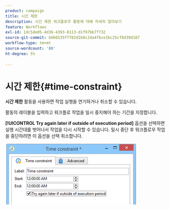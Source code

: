 ```yaml
---
product: campaign
title: 시간 제한
description: 시간 제한 워크플로우 활동에 대해 자세히 알아보기
feature: Workflows
exl-id: 1dc5de05-4d36-4393-8113-d1f97bb7f732
source-git-commit: b666535f7f82d1b8c2da4fbce1bc25cf8d39d187
workflow-type: tm+mt
source-wordcount: '80'
ht-degree: 5%

---
```


# 시간 제한{#time-constraint}



**시간 제한** 활동을 사용하면 작업 실행을 연기하거나 취소할 수 있습니다.

활동의 레이블을 입력하고 워크플로 작업을 일시 중지해야 하는 기간을 지정합니다.

**[!UICONTROL Try again later if outside of execution period]** 옵션을 선택하면 실행 시간대를 벗어나서 작업을 다시 시작할 수 있습니다. 일시 중단 후 워크플로우 작업을 중단하려면 이 옵션을 선택 취소합니다.

![](assets/s_user_scheduled_wait.png)
